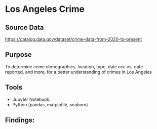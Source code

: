 # Los Angeles Crime
## Source Data
https://catalog.data.gov/dataset/crime-data-from-2020-to-present

## Purpose
To determine crime demographics, location, type, date occ vs. date reported, and more, for a better understanding of crimes in Los Angeles

## Tools
- Jupyter Notebook
- Python (pandas, matplotlib, seaborn)

## Findings:
